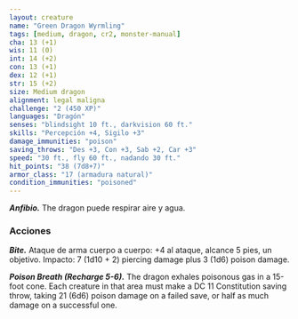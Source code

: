 ```yaml
---
layout: creature
name: "Green Dragon Wyrmling"
tags: [medium, dragon, cr2, monster-manual]
cha: 13 (+1)
wis: 11 (0)
int: 14 (+2)
con: 13 (+1)
dex: 12 (+1)
str: 15 (+2)
size: Medium dragon
alignment: legal maligna
challenge: "2 (450 XP)"
languages: "Dragón"
senses: "blindsight 10 ft., darkvision 60 ft."
skills: "Percepción +4, Sigilo +3"
damage_immunities: "poison"
saving_throws: "Des +3, Con +3, Sab +2, Car +3"
speed: "30 ft., fly 60 ft., nadando 30 ft."
hit_points: "38 (7d8+7)"
armor_class: "17 (armadura natural)"
condition_immunities: "poisoned"
---
```


***Anfibio.*** The dragon puede respirar aire y agua.

### Acciones

***Bite.*** Ataque de arma cuerpo a cuerpo: +4 al ataque, alcance 5 pies, un objetivo. Impacto: 7 (1d10 + 2) piercing damage plus 3 (1d6) poison damage.

***Poison Breath (Recharge 5-6).*** The dragon exhales poisonous gas in a 15-foot cone. Each creature in that area must make a DC 11 Constitution saving throw, taking 21 (6d6) poison damage on a failed save, or half as much damage on a successful one.
